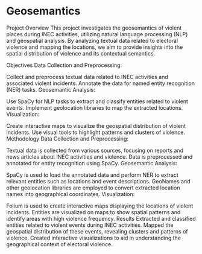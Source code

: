 # Geosemantics

Project Overview
This project investigates the geosemantics of violent places during INEC activities, utilizing natural language processing (NLP) and geospatial analysis. By analyzing textual data related to electoral violence and mapping the locations, we aim to provide insights into the spatial distribution of violence and its contextual semantics.

Objectives
Data Collection and Preprocessing:

Collect and preprocess textual data related to INEC activities and associated violent incidents.
Annotate the data for named entity recognition (NER) tasks.
Geosemantic Analysis:

Use SpaCy for NLP tasks to extract and classify entities related to violent events.
Implement geolocation libraries to map the extracted locations.
Visualization:

Create interactive maps to visualize the geospatial distribution of violent incidents.
Use visual tools to highlight patterns and clusters of violence.
Methodology
Data Collection and Preprocessing:

Textual data is collected from various sources, focusing on reports and news articles about INEC activities and violence.
Data is preprocessed and annotated for entity recognition using SpaCy.
Geosemantic Analysis:

SpaCy is used to load the annotated data and perform NER to extract relevant entities such as locations and event descriptions.
GeoNames and other geolocation libraries are employed to convert extracted location names into geographical coordinates.
Visualization:

Folium is used to create interactive maps displaying the locations of violent incidents.
Entities are visualized on maps to show spatial patterns and identify areas with high violence frequency.
Results
Extracted and classified entities related to violent events during INEC activities.
Mapped the geospatial distribution of these events, revealing clusters and patterns of violence.
Created interactive visualizations to aid in understanding the geographical context of electoral violence.
